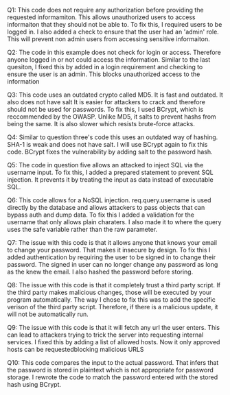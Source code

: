 Q1: This code does not require any authorization before providing the requested informamiton. 
This allows unauthorized users to access informaiton that they should not be able to. 
To fix this, I required users to be logged in. I also added a check to ensure that the user had an 'admin' role. 
This will prevent non admin users from accessing sensitive informaiton. 

Q2: The code in this example does not check for login or access. 
Therefore anyone logged in or not could access the information. 
Similar to the last quesiton, I fixed this by added in a login requirement and checking to ensure the user is an admin.
This blocks unauthorized access to the information

Q3: This code uses an outdated crypto called MD5. It is fast and outdated. It also does not have salt
It is easier for attackers to crack and therefore should not be used for passwords. 
To fix this, I used BCrypt, which is reccommended by the OWASP. 
Unlike MD5, it salts to prevent hashs from being the same. It is also slower which resists brute-force attacks. 

Q4: Similar to question three's code this uses an outdated way of hashing. 
SHA-1 is weak and does not have salt. I will use BCrypt again to fix this code. 
BCrypt fixes the vulnerability by adding salt to the password hash.

Q5: The code in question five allows an attacked to inject SQL via the username input. 
To fix this, I added a prepared statement to prevent SQL injection. 
It prevents it by treating the input as data instead of executable SQL. 

Q6: This code allows for a NoSQL injection. 
req.query.username is used directly by the database and allows attackers to pass objects that can bypass auth and dump data. 
To fix this I added a validation for the username that only allows plain charaters. 
I also made it to where the query uses the safe variable rather than the raw parameter. 

Q7: The issue with this code is that it allows anyone that knows your email to change your password. 
That makes it insecure by design. 
To fix this I added authentication by requiring the user to be signed in to change their password. 
The signed in user can no longer change any password as long as the knew the email.
I also hashed the password before storing. 

Q8: The issue with this code is that it completely trust a third party script. 
If the third party makes malicious changes, those will be executed by your program automatically. 
The way I chose to fix this was to add the specific verison of the third party script. 
Therefore, if there is a malicious update, it will not be automatically run. 

Q9: The issue with this code is that it will fetch any url the user enters. 
This can lead to attackers trying to trick the server into requesting internal services. 
I fixed this by adding a list of allowed hosts. 
Now it only approved hosts can be requestedblocking malicious URLS

Q10: This code compares the input to the actual password. 
That infers that the password is stored in plaintext which is not appropriate for password storage. 
I rewrote the code to match the password entered with the stored hash using BCrypt. 
